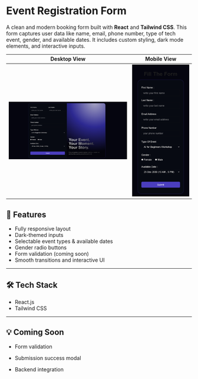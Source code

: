 # Event Registration Form

A clean and modern booking form built with **React** and **Tailwind CSS**. This form captures user data like name, email, phone number, type of tech event, gender, and available dates. It includes custom styling, dark mode elements, and interactive inputs.


| Desktop View | Mobile View |
|--------------|-------------|
| ![Desktop Screenshot](./src/assets/1%20(2).png) | ![Mobile Screenshot](./src/assets/1%20(1).png) |




## 🚀 Features

- Fully responsive layout
- Dark-themed inputs
- Selectable event types & available dates
- Gender radio buttons
- Form validation (coming soon)
- Smooth transitions and interactive UI


---

## 🛠️ Tech Stack

- React.js
- Tailwind CSS

---

## 💡 Coming Soon

- Form validation

- Submission success modal

- Backend integration

